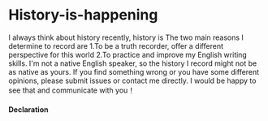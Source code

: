 # History-is-happening
I always think about history recently, history is 
The two main reasons I determine to record are 1.To be a truth recorder, offer a different perspective for this world 2.To practice and improve my English writing skills.
I'm not a native English speaker, so the history I record might not be as native as yours. If you find something wrong or you have some different opinions, please submit issues or contact me directly. I would be happy to see that and communicate with you！
#### Declaration
